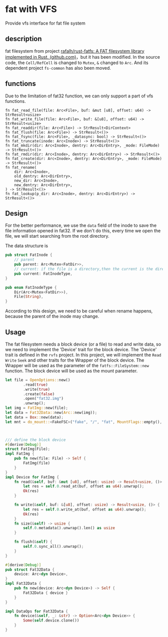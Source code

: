 # fat with VFS

Provide vfs interface for fat file system

## description

fat filesystem from project [rafalh/rust-fatfs: A FAT filesystem library implemented in Rust. (github.com)](https://github.com/rafalh/rust-fatfs)，but it has been modified. In the source code, the `Cell/RefCell` is changed to `Mutex`, `&` changed to `Arc`. And its dependent project `fs-common` has also been moved.


## functions

Due to the limitation of fat32 function, we can only support a part of vfs functions.

```
fn fat_read_file(file: Arc<File>, buf: &mut [u8], offset: u64) -> StrResult<usize>
fn fat_write_file(file: Arc<File>, buf: &[u8], offset: u64) -> StrResult<usize>
fn fat_readdir(file: Arc<File>) -> StrResult<DirContext>
fn fat_flush(file: Arc<File>) -> StrResult<()>
fn fat_fsync(file: Arc<File>, _datasync: bool) -> StrResult<()>
fn fat_truncate(inode: Arc<Inode>) -> StrResult<()>
fn fat_mkdir(dir: Arc<Inode>, dentry: Arc<DirEntry>, _mode: FileMode) -> StrResult<()>
fn fat_rmdir(dir: Arc<Inode>, dentry: Arc<DirEntry>) -> StrResult<()>
fn fat_create(dir: Arc<Inode>, dentry: Arc<DirEntry>, _mode: FileMode) -> StrResult<()>
fn fat_rename(
    dir: Arc<Inode>,
    old_dentry: Arc<DirEntry>,
    new_dir: Arc<Inode>,
    new_dentry: Arc<DirEntry>,
) -> StrResult<()>
fn fat_lookup(p_dir: Arc<Inode>, dentry: Arc<DirEntry>) -> StrResult<()>
```


## Design

For the better performance, we use the  `data` field of the inode to save the file information opened in fat32. If we 
don't do this, every time we open the file, we will start searching from the root directory.

The data structure is 
``` rust
pub struct FatInode {
    // parent
    pub parent: Arc<Mutex<FatDir>>,
    // current: if the file is a directory,then the current is the directory's DIR struct.
    pub current: FatInodeType,
}

pub enum FatInodeType {
    Dir(Arc<Mutex<FatDir>>),
    File(String),
}
```
According to this design, we need to be careful when rename happens, because the parent of the inode may change.



## Usage

The fat filesystem needs a block device (or a file) to read and write data, so we need to implement the 'Device' trait for the block device. 
The 'Device' trait is defined in the `rvfs` project. In this project, we will implement the `Read` `Write` `Seek` and other traits for
the Wrapper of the block device. The Wrapper will be used as the parameter of the `fatfs::FileSystem::new` function. The block device will be 
used as the mount parameter.


``` rust
let file = OpenOptions::new()
        .read(true)
        .write(true)
        .create(false)
        .open("fat32.img")
        .unwrap();
let img = FatImg::new(file);
let data = Fat32Data::new(Arc::new(img));
let data = Box::new(data);
let mnt = do_mount::<FakeFSC>("fake", "/", "fat", MountFlags::empty(), Some(data)).unwrap();



/// define the block device
#[derive(Debug)]
struct FatImg(File);
impl FatImg {
    pub fn new(file: File) -> Self {
        FatImg(file)
    }
}
impl Device for FatImg {
    fn read(&self, buf: &mut [u8], offset: usize) -> Result<usize, ()> {
        let res = self.0.read_at(buf, offset as u64).unwrap();
        Ok(res)
    }

    fn write(&self, buf: &[u8], offset: usize) -> Result<usize, ()> {
        let res = self.0.write_at(buf, offset as u64).unwrap();
        Ok(res)
    }
    fn size(&self) -> usize {
        self.0.metadata().unwrap().len() as usize
    }

    fn flush(&self) {
        self.0.sync_all().unwrap();
    }
}

#[derive(Debug)]
pub struct Fat32Data {
    device: Arc<dyn Device>,
}
impl Fat32Data {
    pub fn new(device: Arc<dyn Device>) -> Self {
        Fat32Data { device }
    }
}

impl DataOps for Fat32Data {
    fn device(&self, _: &str) -> Option<Arc<dyn Device>> {
        Some(self.device.clone())
    }
}
```